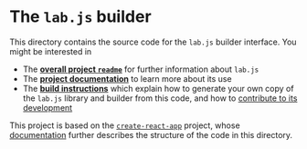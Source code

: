 # The `lab.js` builder

This directory contains the source code for the `lab.js` builder interface. You might be interested in

* The [**overall project `readme`**](../../readme.md) for further information about `lab.js`
* The [**project documentation**](https://labjs.readthedocs.org) to learn more about its use
* The [**build instructions**](https://labjs.readthedocs.io/en/latest/meta/contribute/build.html) which explain how to generate your own copy of the `lab.js` library and builder from this code, and how to [contribute to its development](https://labjs.readthedocs.io/en/latest/meta/contribute/index.html)

This project is based on the [`create-react-app`](https://facebook.github.io/create-react-app/) project, whose [documentation](https://facebook.github.io/create-react-app/docs/getting-started) further describes the structure of the code in this directory.
